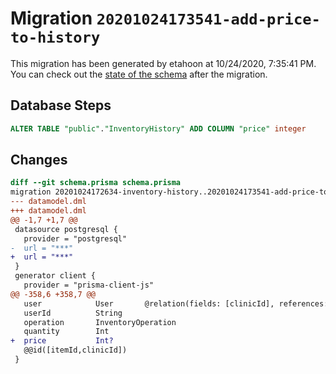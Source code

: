 # Migration `20201024173541-add-price-to-history`

This migration has been generated by etahoon at 10/24/2020, 7:35:41 PM.
You can check out the [state of the schema](./schema.prisma) after the migration.

## Database Steps

```sql
ALTER TABLE "public"."InventoryHistory" ADD COLUMN "price" integer   
```

## Changes

```diff
diff --git schema.prisma schema.prisma
migration 20201024172634-inventory-history..20201024173541-add-price-to-history
--- datamodel.dml
+++ datamodel.dml
@@ -1,7 +1,7 @@
 datasource postgresql {
   provider = "postgresql"
-  url = "***"
+  url = "***"
 }
 generator client {
   provider = "prisma-client-js"
@@ -358,6 +358,7 @@
   user            User       @relation(fields: [clinicId], references: [id])
   userId          String
   operation       InventoryOperation
   quantity        Int
+  price           Int?
   @@id([itemId,clinicId])
 }
```


